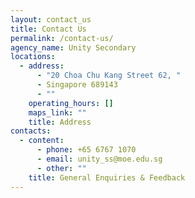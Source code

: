 ```yaml
---
layout: contact_us
title: Contact Us
permalink: /contact-us/
agency_name: Unity Secondary
locations:
  - address:
      - "20 Choa Chu Kang Street 62, "
      - Singapore 689143
      - ""
    operating_hours: []
    maps_link: ""
    title: Address
contacts:
  - content:
      - phone: +65 6767 1070
      - email: unity_ss@moe.edu.sg
      - other: ""
    title: General Enquiries & Feedback
---
```


